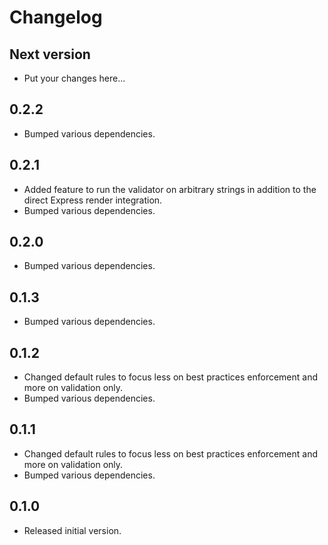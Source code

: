 # Changelog

## Next version

- Put your changes here...

## 0.2.2

- Bumped various dependencies.

## 0.2.1

- Added feature to run the validator on arbitrary strings in addition to the direct Express render integration.
- Bumped various dependencies.

## 0.2.0

- Bumped various dependencies.

## 0.1.3

- Bumped various dependencies.

## 0.1.2

- Changed default rules to focus less on best practices enforcement and more on validation only.
- Bumped various dependencies.

## 0.1.1

- Changed default rules to focus less on best practices enforcement and more on validation only.
- Bumped various dependencies.

## 0.1.0

- Released initial version.
